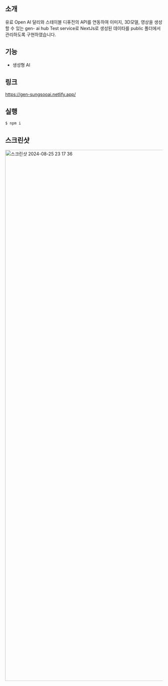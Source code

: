 ## 소개
유료 Open AI 달리와 스테이블 디퓨전의 API를 연동하여 이미지, 3D모델, 영상을 생성할 수 있는 gen- ai hub Test service로 
NextJs로 생성된 데이타를 public 폴더에서 관리하도록 구현하였습니다.  

## 기능
- 생성형 AI
  
## 링크
https://gen-sungsooai.netlify.app/

## 실행
```bash
$ npm i 
```

## 스크린샷
<img width="1697" alt="스크린샷 2024-08-25 23 17 36" src="https://github.com/user-attachments/assets/5229dc99-d9dc-43a4-aa89-8ed234177190">


